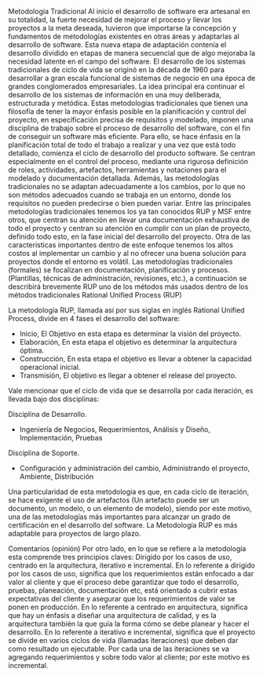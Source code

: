 Metodologia Tradicional
Al inicio el desarrollo de software era artesanal en su totalidad, la fuerte necesidad de mejorar el proceso y llevar los proyectos a la meta deseada, tuvieron que importarse la concepción y fundamentos de metodologías existentes en otras áreas y adaptarlas al desarrollo de software. Esta nueva etapa de adaptación contenía el desarrollo dividido en etapas de manera secuencial que de algo mejoraba la necesidad latente en el campo del software. El desarrollo de los sistemas tradicionales de ciclo de vida se originó en la década de 1960 para desarrollar a gran escala funcional de sistemas de negocio en una época de grandes conglomerados empresariales. La idea principal era continuar el desarrollo de los sistemas de información en una muy deliberada, estructurada y metódica.
Estas metodologías tradicionales  que tienen una filosofía de tener la mayor énfasis posible en la planificación y control del proyecto, en especificación precisa de requisitos y modelado, imponen una disciplina de trabajo sobre el proceso de desarrollo del software, con el fin de conseguir un software más eficiente. Para ello, se hace énfasis en la planificación total de todo el trabajo a realizar y una vez que está todo detallado, comienza el ciclo de desarrollo del producto software. Se centran especialmente en el control del proceso, mediante una rigurosa definición de roles, actividades, artefactos, herramientas y notaciones para el modelado y documentación detallada. Además, las metodologías tradicionales no se adaptan adecuadamente a los cambios, por lo que no son métodos adecuados cuando se trabaja en un entorno, donde los requisitos no pueden predecirse o bien pueden variar.
Entre las principales metodologías tradicionales tenemos los ya tan conocidos RUP y MSF entre otros, que centran su atención en llevar una documentación exhaustiva de todo el proyecto y centran su atención en cumplir con un plan de proyecto, definido todo esto, en la fase inicial del desarrollo del proyecto. Otra de las características importantes dentro de este enfoque tenemos los altos costos al implementar un cambio y al no ofrecer una buena solución para proyectos donde el entorno es volátil. Las metodologías tradicionales (formales) se focalizan en documentación, planificación y procesos.(Plantillas, técnicas de administración, revisiones, etc.), a continuación se describirá brevemente RUP uno de los métodos más usados dentro de los métodos tradicionales
Rational Unified Process (RUP)

La metodología RUP, llamada así por sus siglas en inglés Rational Unified Process, divide en 4 fases el desarrollo del software: 

- Inicio, El Objetivo en esta etapa es determinar la visión del proyecto. 
- Elaboración, En esta etapa el objetivo es determinar la arquitectura óptima. 
- Construcción, En esta etapa el objetivo es llevar a obtener la capacidad operacional inicial. 
- Transmisión, El objetivo es llegar a obtener el release del proyecto. 

Vale mencionar que el ciclo de vida que se desarrolla por cada iteración, es llevada bajo dos disciplinas: 

Disciplina de Desarrollo.

- Ingeniería de Negocios, Requerimientos, Análisis y Diseño,  Implementación, Pruebas

Disciplina de Soporte.

- Configuración y administración del cambio, Administrando el proyecto, Ambiente, Distribución

Una particularidad de esta metodología es que, en cada ciclo de iteración, se hace exigente el uso de artefactos (Un artefacto puede ser un documento, un modelo, o un elemento de modelo), siendo por este motivo, una de las metodologías más importantes para alcanzar un grado de certificación en el desarrollo del software. 
La Metodología RUP es más adaptable para proyectos de largo plazo.




Comentarios  (opinión) 
Por otro lado, en lo que se refiere a la metodología esta comprende tres principios claves: Dirigido por los casos de uso, centrado en la arquitectura, iterativo e incremental.
En lo referente a dirigido por los casos de uso, significa que los requerimientos están enfocado a dar valor al cliente y que el proceso debe garantizar que todo el desarrollo, pruebas, planeación, documentación etc, está orientado a cubrir estas expectativas del cliente y asegurar que los requerimientos de valor se ponen en producción.
En lo referente a centrado en arquitectura, significa que hay un énfasis a diseñar una arquitectura de calidad, y es la arquitectura también la que guía la forma cómo se debe planear y hacer el desarrollo.
En lo referente a iterativo e incremental, significa que el proyecto se divide en varios ciclos de vida (llamadas iteraciones) que deben dar como resultado un ejecutable. Por cada una de las iteraciones se va agregando requerimientos y sobre todo valor al cliente; por este motivo es incremental.
